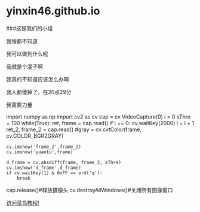 ﻿# yinxin46.github.io
###这是我们的小组

我啥都不知道 

我可以做到什么呢

我就是个混子啊

我真的不知道应该怎么办啊

我人都傻掉了，在20点29分

我需要力量


import numpy as np
import cv2 as cv
cap = cv.VideoCapture(0)
i = 0
sThre = 100
while(True):
    ret, frame = cap.read()
    if i == 0:
        cv.waitKey(2000)
        i = i + 1
    ret_2, frame_2 = cap.read()
    #gray = cv.cvtColor(frame, cv.COLOR_BGR2GRAY)
    
    cv.imshow('frame_2',frame_2)
    cv.imshow('yuantu',frame)
    
    d_frame = cv.absdiff(frame, frame_2, sThre)
    cv.imshow('d_frame',d_frame)
    if cv.waitKey(1) & 0xFF == ord('q'):
        break
cap.release()#释放摄像头
cv.destroyAllWindows()#关闭所有图像窗口

<a href="https://www.runoob.com/html/html-links.html">
<a href="https://www.runoob.com/" target="_blank" rel="noopener noreferrer">访问菜鸟教程!</a>

